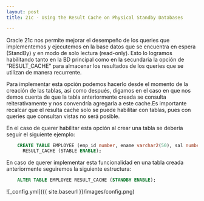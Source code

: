 ```yaml
---
layout: post
title: 21c - Using the Result Cache on Physical Standby Databases

---
```

Oracle 21c nos permite mejorar el desempeño de los queries que implementemos y ejecutemos en la base datos que se encuentra en espera (StandBy) y en modo de solo lectura (read-only). Esto lo logramos habilitando tanto en la BD principal como en la secundaria la opción de “RESULT_CACHE” para almacenar los resultados de los queries que se utilizan de manera recurrente.

Para implementar esta opción podemos hacerlo desde el momento de la creación de las tablas, así como después, digamos en el caso en que nos demos cuenta de que la tabla anteriormente creada se consulta reiterativamente y nos convendría agregarla a este cache.Es importante recalcar que el resulta cache solo se puede habilitar con tablas, pues con queries que consultan vistas no será posible.

En el caso de querer habilitar esta opción al crear una tabla se debería seguir el siguiente ejemplo:

```sql
    CREATE TABLE EMPLOYEE (emp_id number, ename varchar2(50), sal number)
      RESULT_CACHE (STABLE ENABLE);
```

En caso de querer implementar esta funcionalidad en una tabla creada anteriormente seguiremos la siguiente estructura:

```sql
    ALTER TABLE EMPLOYEE RESULT_CACHE (STANDBY ENABLE); 
```



![_config.yml]({{ site.baseurl }}/images/config.png)
